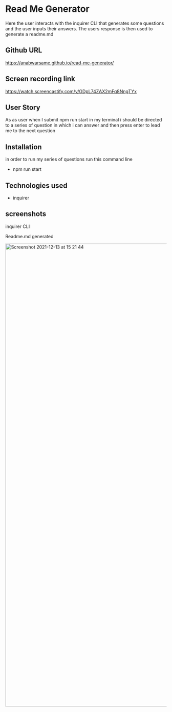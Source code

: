 # Read Me Generator

Here the user interacts with the inquirer CLI that generates some questions and the user inputs their answers. The users response is then used to generate a readme.md

## Github URL

https://anabwarsame.github.io/read-me-generator/

## Screen recording link

https://watch.screencastify.com/v/GDpL74ZAX2mFq8NngTYx

## User Story

As as user when I submit npm run start in my terminal i should be directed to a series of question in which i can answer and then press enter to lead me to the next question

## Installation

in order to run my series of questions run this command line

- npm run start

## Technologies used

- inquirer

## screenshots

inquirer CLI

Readme.md generated

<img width="1440" alt="Screenshot 2021-12-13 at 15 21 44" src="https://user-images.githubusercontent.com/91003882/145839331-eebeaeef-0710-4684-b06a-54e8300de11c.png">
